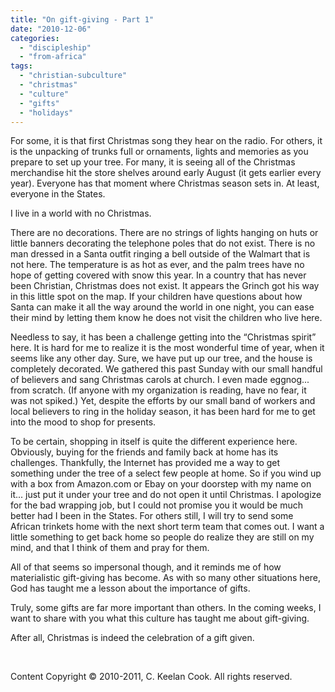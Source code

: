 ```yaml
---
title: "On gift-giving - Part 1"
date: "2010-12-06"
categories: 
  - "discipleship"
  - "from-africa"
tags: 
  - "christian-subculture"
  - "christmas"
  - "culture"
  - "gifts"
  - "holidays"
---
```


For some, it is that first Christmas song they hear on the radio. For others, it is the unpacking of trunks full or ornaments, lights and memories as you prepare to set up your tree. For many, it is seeing all of the Christmas merchandise hit the store shelves around early August (it gets earlier every year). Everyone has that moment where Christmas season sets in. At least, everyone in the States.

I live in a world with no Christmas.

There are no decorations. There are no strings of lights hanging on huts or little banners decorating the telephone poles that do not exist. There is no man dressed in a Santa outfit ringing a bell outside of the Walmart that is not here. The temperature is as hot as ever, and the palm trees have no hope of getting covered with snow this year. In a country that has never been Christian, Christmas does not exist. It appears the Grinch got his way in this little spot on the map. If your children have questions about how Santa can make it all the way around the world in one night, you can ease their mind by letting them know he does not visit the children who live here.

Needless to say, it has been a challenge getting into the “Christmas spirit” here. It is hard for me to realize it is the most wonderful time of year, when it seems like any other day. Sure, we have put up our tree, and the house is completely decorated. We gathered this past Sunday with our small handful of believers and sang Christmas carols at church. I even made eggnog... from scratch. (If anyone with my organization is reading, have no fear, it was not spiked.) Yet, despite the efforts by our small band of workers and local believers to ring in the holiday season, it has been hard for me to get into the mood to shop for presents.

To be certain, shopping in itself is quite the different experience here. Obviously, buying for the friends and family back at home has its challenges. Thankfully, the Internet has provided me a way to get something under the tree of a select few people at home. So if you wind up with a box from Amazon.com or Ebay on your doorstep with my name on it... just put it under your tree and do not open it until Christmas. I apologize for the bad wrapping job, but I could not promise you it would be much better had I been in the States. For others still, I will try to send some African trinkets home with the next short term team that comes out. I want a little something to get back home so people do realize they are still on my mind, and that I think of them and pray for them.

All of that seems so impersonal though, and it reminds me of how materialistic gift-giving has become. As with so many other situations here, God has taught me a lesson about the importance of gifts.

Truly, some gifts are far more important than others. In the coming weeks, I want to share with you what this culture has taught me about gift-giving.

After all, Christmas is indeed the celebration of a gift given.

 

Content Copyright © 2010-2011, C. Keelan Cook. All rights reserved.
